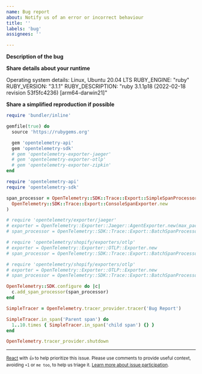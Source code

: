 ```yaml
---
name: Bug report
about: Notify us of an error or incorrect behaviour
title: ''
labels: 'bug'
assignees: ''

---
```


<!--

NOTE: Please use this form to submit bugs or demonstrations of non spec compliant behaviour

-->

**Description of the bug**

<!--

If this for behaviour that is not compliant with the OpenTelemetry Specification, please describe
what happened and what you expected with a link to the relevant portion of the spec.

-->

**Share details about your runtime**

Operating system details: Linux, Ubuntu 20.04 LTS
RUBY_ENGINE: "ruby"
RUBY_VERSION: "3.1.1"
RUBY_DESCRIPTION: "ruby 3.1.1p18 (2022-02-18 revision 53f5fc4236) [arm64-darwin21]"

**Share a simplified reproduction if possible**

```rb
require 'bundler/inline'

gemfile(true) do
  source 'https://rubygems.org'

  gem 'opentelemetry-api'
  gem 'opentelemetry-sdk'
  # gem 'opentelemetry-exporter-jaeger'
  # gem 'opentelemetry-exporter-otlp'
  # gem 'opentelemetry-exporter-zipkin'
end

require 'opentelemetry-api'
require 'opentelemetry-sdk'

span_processor = OpenTelemetry::SDK::Trace::Export::SimpleSpanProcessor.new(
  OpenTelemetry::SDK::Trace::Export::ConsoleSpanExporter.new
)

# require 'opentelemetry/exporter/jaeger'
# exporter = OpenTelemetry::Exporter::Jaeger::AgentExporter.new(max_packet_size: 9 * 1024)
# span_processor = OpenTelemetry::SDK::Trace::Export::BatchSpanProcessor.new(exporter)

# require 'opentelemetry/shopify/exporters/otlp'
# exporter = OpenTelemetry::Exporter::OTLP::Exporter.new
# span_processor = OpenTelemetry::SDK::Trace::Export::BatchSpanProcessor.new(exporter)

# require 'opentelemetry/shopify/exporters/otlp'
# exporter = OpenTelemetry::Exporter::OTLP::Exporter.new
# span_processor = OpenTelemetry::SDK::Trace::Export::BatchSpanProcessor.new(exporter)

OpenTelemetry::SDK.configure do |c|
  c.add_span_processor(span_processor)
end

SimpleTracer = OpenTelemetry.tracer_provider.tracer('Bug Report')

SimpleTracer.in_span('Parent span') do
  1..10.times { SimpleTracer.in_span('child span') {} }
end

OpenTelemetry.tracer_provider.shutdown
```

---

<sub>[React](https://github.blog/news-insights/product-news/add-reactions-to-pull-requests-issues-and-comments/) with 👍 to help prioritize this issue. Please use comments to provide useful context, avoiding `+1` or `me too`, to help us triage it. [Learn more about issue participation](https://opentelemetry.io/community/end-user/issue-participation/).</sub>

